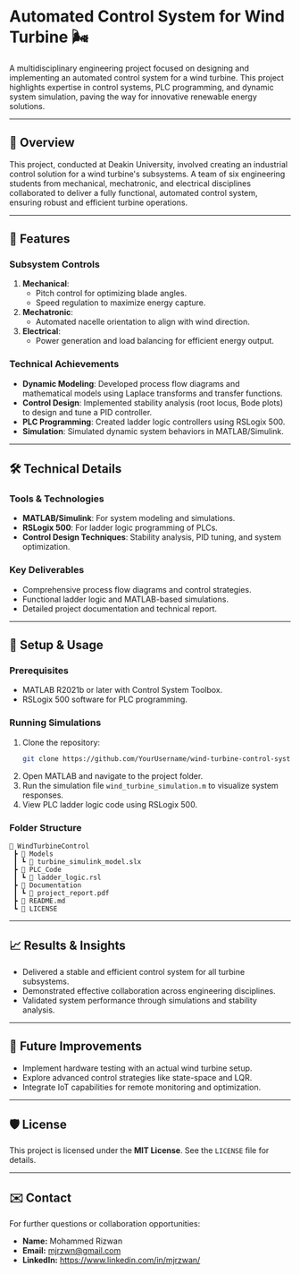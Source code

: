 # Automated Control System for Wind Turbine 🌬️  

A multidisciplinary engineering project focused on designing and implementing an automated control system for a wind turbine. This project highlights expertise in control systems, PLC programming, and dynamic system simulation, paving the way for innovative renewable energy solutions.

---

## 📖 Overview  
This project, conducted at Deakin University, involved creating an industrial control solution for a wind turbine's subsystems. A team of six engineering students from mechanical, mechatronic, and electrical disciplines collaborated to deliver a fully functional, automated control system, ensuring robust and efficient turbine operations.

---

## 🎯 Features  
### Subsystem Controls  
1. **Mechanical**:  
   - Pitch control for optimizing blade angles.  
   - Speed regulation to maximize energy capture.  
2. **Mechatronic**:  
   - Automated nacelle orientation to align with wind direction.  
3. **Electrical**:  
   - Power generation and load balancing for efficient energy output.  

### Technical Achievements  
- **Dynamic Modeling**: Developed process flow diagrams and mathematical models using Laplace transforms and transfer functions.  
- **Control Design**: Implemented stability analysis (root locus, Bode plots) to design and tune a PID controller.  
- **PLC Programming**: Created ladder logic controllers using RSLogix 500.  
- **Simulation**: Simulated dynamic system behaviors in MATLAB/Simulink.  

---

## 🛠️ Technical Details  
### Tools & Technologies  
- **MATLAB/Simulink**: For system modeling and simulations.  
- **RSLogix 500**: For ladder logic programming of PLCs.  
- **Control Design Techniques**: Stability analysis, PID tuning, and system optimization.  

### Key Deliverables  
- Comprehensive process flow diagrams and control strategies.  
- Functional ladder logic and MATLAB-based simulations.  
- Detailed project documentation and technical report.  

---

## 🔧 Setup & Usage  
### Prerequisites  
- MATLAB R2021b or later with Control System Toolbox.  
- RSLogix 500 software for PLC programming.  

### Running Simulations  
1. Clone the repository:  
   ```bash  
   git clone https://github.com/YourUsername/wind-turbine-control-system.git  
   ```  
2. Open MATLAB and navigate to the project folder.  
3. Run the simulation file `wind_turbine_simulation.m` to visualize system responses.  
4. View PLC ladder logic code using RSLogix 500.  

### Folder Structure  
```
📂 WindTurbineControl  
 ┣ 📂 Models  
 ┃ ┗ 📜 turbine_simulink_model.slx  
 ┣ 📂 PLC_Code  
 ┃ ┗ 📜 ladder_logic.rsl  
 ┣ 📂 Documentation  
 ┃ ┗ 📜 project_report.pdf  
 ┣ 📜 README.md  
 ┗ 📜 LICENSE  
```  

---

## 📈 Results & Insights  
- Delivered a stable and efficient control system for all turbine subsystems.  
- Demonstrated effective collaboration across engineering disciplines.  
- Validated system performance through simulations and stability analysis.  

---

## 🔮 Future Improvements  
- Implement hardware testing with an actual wind turbine setup.  
- Explore advanced control strategies like state-space and LQR.  
- Integrate IoT capabilities for remote monitoring and optimization.  

---

## 🛡️ License  
This project is licensed under the **MIT License**. See the `LICENSE` file for details.  

---

## ✉️ Contact  
For further questions or collaboration opportunities:  
- **Name:** Mohammed Rizwan 
- **Email:** mjrzwn@gmail.com  
- **LinkedIn:** https://www.linkedin.com/in/mjrzwan/ 